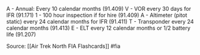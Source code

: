A - Annual: Every 10 calendar months (91.409)
V - VOR every 30 days for IFR (91.171)
1 - 100 hour inspection if for hire (91.409)
A - Altimeter (pitot static) every 24 calendar months for IFR (91.411)
T - Transponder every 24 calendar months (91.413)
E - ELT every 12 calendar months or 1/2 battery life (91.207)


Source: [[Air Trek North FIA Flashcards]] #fia

